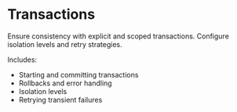 # Transactions

Ensure consistency with explicit and scoped transactions. Configure isolation levels and retry strategies.

Includes:
- Starting and committing transactions
- Rollbacks and error handling
- Isolation levels
- Retrying transient failures

